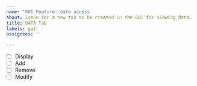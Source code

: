 ```yaml
---
name: 'GUI Feature: data access'
about: Issue for a new tab to be created in the GUI for viewing data.
title: DATA Tab
labels: gui
assignees: ''

---
```


- [ ] Display
- [ ] Add
- [ ] Remove
- [ ] Modify
